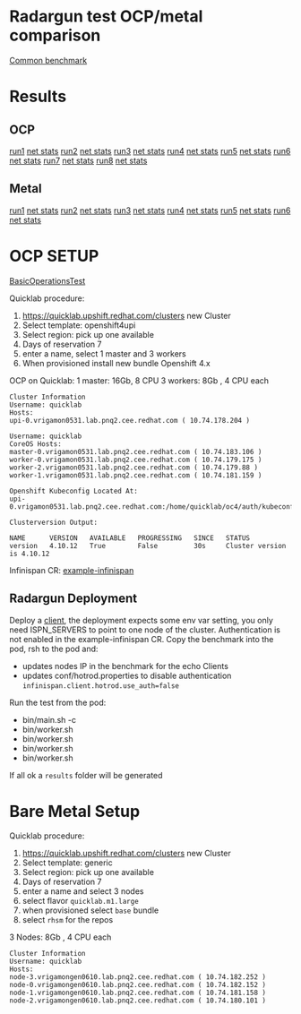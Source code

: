# Radargun test OCP/metal comparison

[Common benchmark](benchmark-hotrod-basic-4pod.xml)

# Results
## OCP
[run1](results/compare-ocp-metal/ocp/run1/results/html/index.html) [net stats](results/compare-ocp-metal/ocp/run1/ping-stats.log)
[run2](results/compare-ocp-metal/ocp/run2/results/html/index.html) [net stats](results/compare-ocp-metal/ocp/run2/ping-stats.log)
[run3](results/compare-ocp-metal/ocp/run3/results/html/index.html) [net stats](results/compare-ocp-metal/ocp/run3/ping-stats.log)
[run4](results/compare-ocp-metal/ocp/run4/results/html/index.html) [net stats](results/compare-ocp-metal/ocp/run4/ping-stats.log)
[run5](results/compare-ocp-metal/ocp/run5/results/html/index.html) [net stats](results/compare-ocp-metal/ocp/run5/ping-stats.log)
[run6](results/compare-ocp-metal/ocp/run6/results/html/index.html) [net stats](results/compare-ocp-metal/ocp/run6/ping-stats.log)
[run7](results/compare-ocp-metal/ocp/run7/results/html/index.html) [net stats](results/compare-ocp-metal/ocp/run7/ping-stats.log)
[run8](results/compare-ocp-metal/ocp/run8/results/html/index.html) [net stats](results/compare-ocp-metal/ocp/run8/ping-stats.log)

## Metal
[run1](results/compare-ocp-metal/metal/run1/results/html/index.html) [net stats](results/compare-ocp-metal/metal/run1/ping-stats.log)
[run2](results/compare-ocp-metal/metal/run2/results/html/index.html) [net stats](results/compare-ocp-metal/metal/run2/ping-stats.log)
[run3](results/compare-ocp-metal/metal/run3/results/html/index.html) [net stats](results/compare-ocp-metal/metal/run3/ping-stats.log)
[run4](results/compare-ocp-metal/metal/run4/results/html/index.html) [net stats](results/compare-ocp-metal/metal/run4/ping-stats.log)
[run5](results/compare-ocp-metal/metal/run5/results/html/index.html) [net stats](results/compare-ocp-metal/metal/run5/ping-stats.log)
[run6](results/compare-ocp-metal/metal/run6/results/html/index.html) [net stats](results/compare-ocp-metal/metal/run6/ping-stats.log)

# OCP SETUP

[BasicOperationsTest](html/index.html)

Quicklab procedure:
1. https://quicklab.upshift.redhat.com/clusters new Cluster
2. Select template: openshift4upi
3. Select region: pick up one available
4. Days of reservation 7
5. enter a name, select 1 master and 3 workers
6. When provisioned install new bundle Openshift 4.x

OCP on Quicklab:
1 master: 16Gb, 8 CPU
3 workers: 8Gb , 4 CPU each

```
Cluster Information
Username: quicklab
Hosts:
upi-0.vrigamon0531.lab.pnq2.cee.redhat.com ( 10.74.178.204 )

Username: quicklab
CoreOS Hosts:
master-0.vrigamon0531.lab.pnq2.cee.redhat.com ( 10.74.183.106 )
worker-0.vrigamon0531.lab.pnq2.cee.redhat.com ( 10.74.179.175 )
worker-2.vrigamon0531.lab.pnq2.cee.redhat.com ( 10.74.179.88 )
worker-1.vrigamon0531.lab.pnq2.cee.redhat.com ( 10.74.181.159 )

Openshift Kubeconfig Located At:
upi-0.vrigamon0531.lab.pnq2.cee.redhat.com:/home/quicklab/oc4/auth/kubeconfig

Clusterversion Output:

NAME      VERSION   AVAILABLE   PROGRESSING   SINCE   STATUS
version   4.10.12   True        False         30s     Cluster version is 4.10.12
```

Infinispan CR: [example-infinispan](example-infinispan.yaml)

## Radargun Deployment

Deploy a [client](deployment-radargun-client.yaml), the deployment expects some env var setting, you only need ISPN_SERVERS to point to one node of the cluster. Authentication is not enabled in the example-infinispan CR.
Copy the benchmark into the pod, rsh to the pod and:
- updates nodes IP in the benchmark for the echo Clients
- updates conf/hotrod.properties to disable authentication `infinispan.client.hotrod.use_auth=false`

Run the test from the pod:
- bin/main.sh -c <benchmark filename>
- bin/worker.sh
- bin/worker.sh
- bin/worker.sh
- bin/worker.sh

If all ok a `results` folder will be generated

# Bare Metal Setup

Quicklab procedure:
1. https://quicklab.upshift.redhat.com/clusters new Cluster
2. Select template: generic
3. Select region: pick up one available
4. Days of reservation 7
5. enter a name and select 3 nodes
6. select flavor `quicklab.m1.large`
7. when provisioned select `base` bundle
8. select `rhsm` for the repos

3 Nodes: 8Gb , 4 CPU each
```
Cluster Information
Username: quicklab
Hosts:
node-3.vrigamongen0610.lab.pnq2.cee.redhat.com ( 10.74.182.252 )
node-0.vrigamongen0610.lab.pnq2.cee.redhat.com ( 10.74.182.152 )
node-1.vrigamongen0610.lab.pnq2.cee.redhat.com ( 10.74.181.158 )
node-2.vrigamongen0610.lab.pnq2.cee.redhat.com ( 10.74.180.101 )
```
